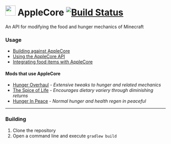 <img src="http://www.ryanliptak.com/images/applecore.png" width="32" /> AppleCore [![Build Status](https://drone.io/github.com/squeek502/AppleCore/status.png)](https://drone.io/github.com/squeek502/AppleCore/latest)
===========

An API for modifying the food and hunger mechanics of Minecraft

### Usage

* [Building against AppleCore](https://github.com/squeek502/AppleCore/wiki/Building-against-AppleCore)
* [Using the AppleCore API](https://github.com/squeek502/AppleCore/wiki/Using-the-AppleCore-API)
* [Integrating food items with AppleCore](https://github.com/squeek502/AppleCore/wiki/Integrating-food-items-with-AppleCore)

#### Mods that use AppleCore

* [Hunger Overhaul](https://github.com/progwml6/HungerOverhaul) - *Extensive tweaks to hunger and related mechanics*
* [The Spice of Life](https://github.com/squeek502/SpiceOfLife/tree/1.7.10) - *Encourages dietary variery through diminishing returns*
* [Hunger In Peace](https://github.com/squeek502/HungerInPeace) - *Normal hunger and health regen in peaceful*

---

### Building

1. Clone the repository
2. Open a command line and execute ```gradlew build```
